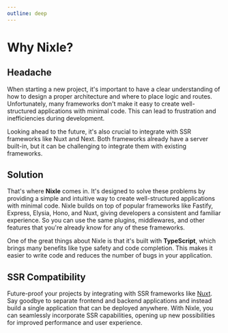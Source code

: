 ```yaml
---
outline: deep
---
```


# Why Nixle?

## Headache

When starting a new project, it's important to have a clear understanding of how to design a proper architecture and where to place logic and routes. Unfortunately, many frameworks don't make it easy to create well-structured applications with minimal code. This can lead to frustration and inefficiencies during development.

Looking ahead to the future, it's also crucial to integrate with SSR frameworks like Nuxt and Next. Both frameworks already have a server built-in, but it can be challenging to integrate them with existing frameworks.

## Solution

That's where **Nixle** comes in. It's designed to solve these problems by providing a simple and intuitive way to create well-structured applications with minimal code. Nixle builds on top of popular frameworks like Fastify, Express, Elysia, Hono, and Nuxt, giving developers a consistent and familiar experience. So you can use the same plugins, middlewares, and other features that you're already know for any of these frameworks.

One of the great things about Nixle is that it's built with **TypeScript**, which brings many benefits like type safety and code completion. This makes it easier to write code and reduces the number of bugs in your application.

## SSR Compatibility

Future-proof your projects by integrating with SSR frameworks like [Nuxt](https://nuxt.com). Say goodbye to separate frontend and backend applications and instead build a single application that can be deployed anywhere. With Nixle, you can seamlessly incorporate SSR capabilities, opening up new possibilities for improved performance and user experience.
